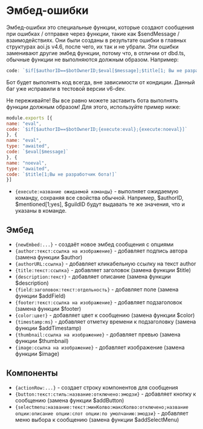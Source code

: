 # Эмбед-ошибки

Эмбед-ошибки это специальные функции, которые создают сообщения при ошибках / отправке через функции, такие как $sendMessage / взаимодействиях. Они были созданы в результате ошибки в главных структурах aoi.js v4.6, после чего, их так и не убрали. Эти ошибки заменивают другие эмбед функции, потому что, в отличии от dbd.ts, обычные функции не выполняются должным образом. Напримep:

```javascript
code: `$if[$authorID==$botOwnerID;$eval[$message];$title[1; Вы не разработчик бота!]]`
```

Бот будет выполнять код всегда, вне зависимости от кондиции. Данный баг уже исправили в тестовой версии v6-dev.

Не переживайте! Вы все равно можете заставить бота выполнять функции должным образом! Для этого, используйте пример ниже:

```javascript
module.exports [{
name: "eval",
code: `$if[$authorID==$botOwnerID;{execute:eval};{execute:noeval}]`
}, {
name: "eval",
type: "awaited",
code: `$eval[$message]`
}, {
name: "noeval",
type: "awaited",
code: `$title[1;Вы не разработчик бота!]`
}]
```

- `{execute:название ожидаемой команды}` - выполняет ожидаемую команду, сохраняя все свойства обычной. Например, $authorID, $mentioned[1;yes], $guildID будут выдавать те же значения, что и указаны в команде. 

## Эмбед

- `{newEmbed:...}` - создаёт новое эмбед сообщения с опциями
- `{author:текст:ссылка на изображениe}` - добавляет подпись автора (замена функции $author)
- `{authorURL:ссылка}` - добавляет кликабельную ссылку на текст author
- `{title:текст:ссылка}` - добавляет заголовок (замена функции $title)
- `{description:текст}` - добавляет описание (замена функции $description)
- `{field:заголовок:текст:отдельность}` - добавляет поле (замена функции $addField)
- `{footer:текст:ссылка на изображение}` - добавляет подзаголовок (замена функции $footer)
- `{color:цвет}` - добавляет цвет к сообщению (замена функции $color)
- `{timestamp:ms}` - добавляет отметку времени к подзаголовку (замена функции $addTimestamp)
- `{thumbnail:ссылка на изображение}` - добавляет превью (замена функции $thumbnail) 
- `{image:ссылка на изображение}` - добавляет изображение (замена функции $image)

## Компоненты
- `{actionRow:...}` - создает строку компонентов для сообщения
- `{button:текст:стиль:название:отключено:эмодзи}` - добавляет кнопку к сообщению (замена функции $addButton)
- `{selectmenu:название:текст:минКолво:максКолво:отключено;название опции:описание опции:слот опции:по умолчанию:эмодзи}` - добавляет меню выбора к сообщению (замена функции $addSelectMenu)
